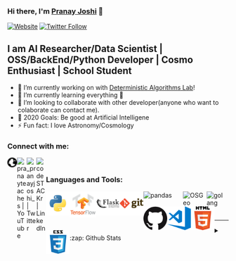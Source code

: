 ### Hi there, I'm [Pranay Joshi][website] 👋

[![Website](https://img.shields.io/website?label=pranayjoshi.github.io&style=for-the-badge&url=https%3A%2F%2Fpranayjoshi.github.io)](https://pranayjoshi.github.io)
[![Twitter Follow](https://img.shields.io/twitter/follow/_pranayjoshi_?color=1DA1F2&logo=twitter&style=for-the-badge)](https://twitter.com/intent/follow?original_referer=https%3A%2F%2Fgithub.com%2FcodeSTACKr&screen_name=_pranayjoshi_)

## I am AI Researcher/Data Scientist | OSS/BackEnd/Python Developer | Cosmo Enthusiast | School Student

- 🔭 I’m currently working on with [Deterministic Algorithms Lab][org]!
- 🌱 I’m currently learning everything 🤣
- 👯 I’m looking to collaborate with other developer(anyone who want to colaborate can contact me).
- 🥅 2020 Goals: Be good at Artificial Intelligene
- ⚡ Fun fact: I love Astronomy/Cosmology

### Connect with me:

[<img align="left" alt="pranayjoshi.github.io" width="22px" src="https://raw.githubusercontent.com/iconic/open-iconic/master/svg/globe.svg" />][website]
[<img align="left" alt="pranayteaches | YouTube" width="22px" src="https://cdn.jsdelivr.net/npm/simple-icons@v3/icons/youtube.svg" />][youtube]
[<img align="left" alt="_pranayjoshi_ | Twitter" width="22px" src="https://cdn.jsdelivr.net/npm/simple-icons@v3/icons/twitter.svg" />][twitter]
[<img align="left" alt="codeSTACKr | LinkedIn" width="22px" src="https://cdn.jsdelivr.net/npm/simple-icons@v3/icons/linkedin.svg" />][linkedin]

<br />

### Languages and Tools:

[<img align="left" alt="python" width="54px" src="https://raw.githubusercontent.com/github/explore/80688e429a7d4ef2fca1e82350fe8e3517d3494d/topics/python/python.png" />][pythonplaylist]
[<img align="left" alt="tensorflow" width="60px" src="https://raw.githubusercontent.com/github/explore/80688e429a7d4ef2fca1e82350fe8e3517d3494d/topics/tensorflow/tensorflow.png" />][website]
[<img align="left" alt="flask" width="54px" src="https://raw.githubusercontent.com/github/explore/80688e429a7d4ef2fca1e82350fe8e3517d3494d/topics/flask/flask.png" />][website]
[<img align="left" alt="Git" width="54px" src="https://raw.githubusercontent.com/github/explore/80688e429a7d4ef2fca1e82350fe8e3517d3494d/topics/git/git.png" />][website]
[<img align="left" alt="pandas" width="90px" src="https://www.pinclipart.com/picdir/big/367-3678882_python-logo-clipart-easy-pandas-python-logo-png.png" />][website]
[<img align="left" alt="OSGeo" width="54px" src="https://pbs.twimg.com/profile_images/894429080527020033/D2Z_MEf__400x400.jpg" />][osgeoplaylist]
[<img align="left" alt="golang" width="40px" src="https://camo.githubusercontent.com/98ed65187a84ecf897273d9fa18118ce45845057/68747470733a2f2f7261772e6769746875622e636f6d2f676f6c616e672d73616d706c65732f676f706865722d766563746f722f6d61737465722f676f706865722e706e67" />][website]
[<img align="left" alt="GitHub" width="54px" src="https://raw.githubusercontent.com/github/explore/78df643247d429f6cc873026c0622819ad797942/topics/github/github.png" />][website]
[<img align="left" alt="Visual Studio Code" width="54px" src="https://raw.githubusercontent.com/github/explore/80688e429a7d4ef2fca1e82350fe8e3517d3494d/topics/visual-studio-code/visual-studio-code.png" />][website]
[<img align="left" alt="HTML5" width="54px" src="https://raw.githubusercontent.com/github/explore/80688e429a7d4ef2fca1e82350fe8e3517d3494d/topics/html/html.png" />][website]
[<img align="left" alt="CSS3" width="54px" src="https://raw.githubusercontent.com/github/explore/80688e429a7d4ef2fca1e82350fe8e3517d3494d/topics/css/css.png" />][website]
<br />
<br />
<br />

---

<details>
  <summary>:zap: Github Stats</summary>

  <img align="left" alt="Pranay Joshi's Github Stats" src="https://github-readme-stats.vercel.app/api?username=pranayjoshi&count_private=true&show_icons=true&hide_border=true&theme=tokyonight" />

</details>

[org]: https://www.linkedin.com/company/deterministic-algorithms-lab/
[website]: https://pranayjoshi.github.io
[twitter]: https://twitter.com/_pranayjoshi_
[youtube]: https://youtube.com/pranayteaches
[linkedin]: https://linkedin.com/in/pranay-joshi-111098187
[pythonplaylist]: https://www.youtube.com/watch?v=NZUxH7XP1iU&list=PLSSIwL0u9-8tXc9SjoFDTtvv2hN4Md2BH
[osgeoplaylist]: https://www.youtube.com/watch?v=9dV6HOvJQx4&list=PLSSIwL0u9-8sGBdokZ6rcyPT6SKSqTh0J
